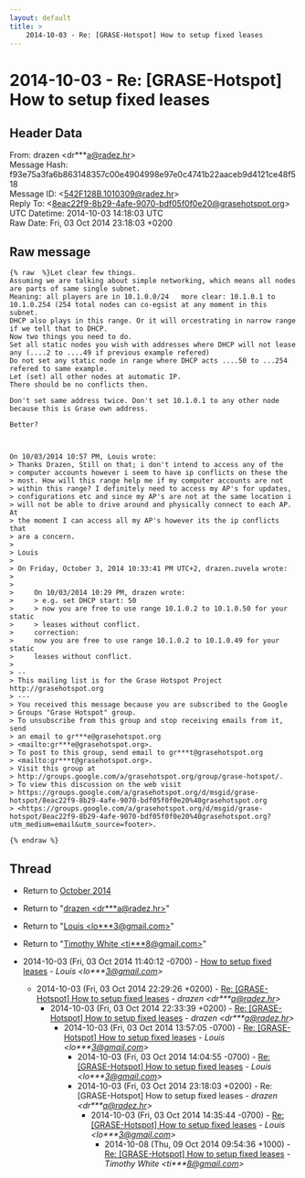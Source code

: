 ```yaml
---
layout: default
title: >
    2014-10-03 - Re: [GRASE-Hotspot] How to setup fixed leases
---
```


# 2014-10-03 - Re: [GRASE-Hotspot] How to setup fixed leases

## Header Data

From: drazen \<dr***a@radez.hr\><br>
Message Hash: f93e75a3fa6b863148357c00e4904998e97e0c4741b22aaceb9d4121ce48f518<br>
Message ID: \<542F128B.1010309@radez.hr\><br>
Reply To: \<8eac22f9-8b29-4afe-9070-bdf05f0f0e20@grasehotspot.org\><br>
UTC Datetime: 2014-10-03 14:18:03 UTC<br>
Raw Date: Fri, 03 Oct 2014 23:18:03 +0200<br>

## Raw message

```
{% raw  %}Let clear few things.
Assuming we are talking about simple networking, which means all nodes 
are parts of same single subnet.
Meaning: all players are in 10.1.0.0/24   more clear: 10.1.0.1 to 
10.1.0.254 (254 total nodes can co-egsist at any moment in this subnet.
DHCP also plays in this range. Or it will orcestrating in narrow range 
if we tell that to DHCP.
Now two things you need to do.
Set all static nodes you wish with addresses where DHCP will not lease 
any (....2 to ....49 if previous example refered)
Do not set any static node in range where DHCP acts ....50 to ...254 
refered to same example.
Let (set) all other nodes at automatic IP.
There should be no conflicts then.

Don't set same address twice. Don't set 10.1.0.1 to any other node 
because this is Grase own address.

Better?



On 10/03/2014 10:57 PM, Louis wrote:
> Thanks Drazen, Still on that; i don't intend to access any of the 
> computer accounts however i seem to have ip conflicts on these the 
> most. How will this range help me if my computer accounts are not 
> within this range? I definitely need to access my AP's for updates, 
> configurations etc and since my AP's are not at the same location i 
> will not be able to drive around and physically connect to each AP. At 
> the moment I can access all my AP's however its the ip conflicts that 
> are a concern.
>
> Louis
>
> On Friday, October 3, 2014 10:33:41 PM UTC+2, drazen.zuvela wrote:
>
>
>     On 10/03/2014 10:29 PM, drazen wrote:
>     > e.g. set DHCP start: 50
>     > now you are free to use range 10.1.0.2 to 10.1.0.50 for your static
>     > leases without conflict.
>     correction:
>     now you are free to use range 10.1.0.2 to 10.1.0.49 for your static
>     leases without conflict.
>
> -- 
> This mailing list is for the Grase Hotspot Project http://grasehotspot.org
> ---
> You received this message because you are subscribed to the Google 
> Groups "Grase Hotspot" group.
> To unsubscribe from this group and stop receiving emails from it, send 
> an email to gr***e@grasehotspot.org 
> <mailto:gr***e@grasehotspot.org>.
> To post to this group, send email to gr***t@grasehotspot.org 
> <mailto:gr***t@grasehotspot.org>.
> Visit this group at 
> http://groups.google.com/a/grasehotspot.org/group/grase-hotspot/.
> To view this discussion on the web visit 
> https://groups.google.com/a/grasehotspot.org/d/msgid/grase-hotspot/8eac22f9-8b29-4afe-9070-bdf05f0f0e20%40grasehotspot.org 
> <https://groups.google.com/a/grasehotspot.org/d/msgid/grase-hotspot/8eac22f9-8b29-4afe-9070-bdf05f0f0e20%40grasehotspot.org?utm_medium=email&utm_source=footer>.

{% endraw %}
```

## Thread

+ Return to [October 2014](/archive/2014/10)

+ Return to "[drazen <dr***a<span>@</span>radez.hr>](/authors/dr___a_at_radez_hr)"
+ Return to "[Louis <lo***3<span>@</span>gmail.com>](/authors/lo___3_at_gmail_com)"
+ Return to "[Timothy White <ti***8<span>@</span>gmail.com>](/authors/ti___8_at_gmail_com)"

+ 2014-10-03 (Fri, 03 Oct 2014 11:40:12 -0700) - [How to setup fixed leases](/archive/2014/10/c7aedf8412f725f01d38302d4a2459683551b3a9766e44aac7d75bee412c3d1a) - _Louis \<lo***3@gmail.com\>_
  + 2014-10-03 (Fri, 03 Oct 2014 22:29:26 +0200) - [Re: [GRASE-Hotspot] How to setup fixed leases](/archive/2014/10/ff25dabe4516049834cbade7393083e141b2f34e526dee90ad7ec10a6facb596) - _drazen \<dr***a@radez.hr\>_
    + 2014-10-03 (Fri, 03 Oct 2014 22:33:39 +0200) - [Re: [GRASE-Hotspot] How to setup fixed leases](/archive/2014/10/982ccc7850b51666c601653218b9f02eaf2a5889e5b65b8b7721636b22d872c4) - _drazen \<dr***a@radez.hr\>_
      + 2014-10-03 (Fri, 03 Oct 2014 13:57:05 -0700) - [Re: [GRASE-Hotspot] How to setup fixed leases](/archive/2014/10/55c8be3a4097d1a4bbb8ec46bbe71b30b0c2671c762e86e797500e823595f029) - _Louis \<lo***3@gmail.com\>_
        + 2014-10-03 (Fri, 03 Oct 2014 14:04:55 -0700) - [Re: [GRASE-Hotspot] How to setup fixed leases](/archive/2014/10/4abdb099f3f4d7744c86e729d014f65cf532d52bbec06719e0ccbdce0c45f757) - _Louis \<lo***3@gmail.com\>_
        + 2014-10-03 (Fri, 03 Oct 2014 23:18:03 +0200) - Re: [GRASE-Hotspot] How to setup fixed leases - _drazen \<dr***a@radez.hr\>_
          + 2014-10-03 (Fri, 03 Oct 2014 14:35:44 -0700) - [Re: [GRASE-Hotspot] How to setup fixed leases](/archive/2014/10/f6530699cfee42b2a81026704e18bc02b923a98cb88eef736f66018f6da97546) - _Louis \<lo***3@gmail.com\>_
            + 2014-10-08 (Thu, 09 Oct 2014 09:54:36 +1000) - [Re: [GRASE-Hotspot] How to setup fixed leases](/archive/2014/10/8ee17a97bb445f149a591b4ecdc1632be5a2369d336c8072dc6b45d038557724) - _Timothy White \<ti***8@gmail.com\>_

